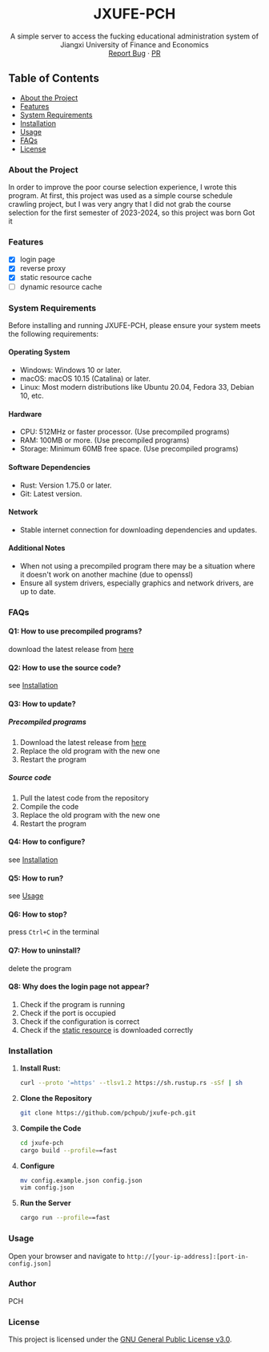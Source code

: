 <h1 align="center">JXUFE-PCH</h1>
<p align="center">
  A simple server to access the fucking educational administration system of Jiangxi University of Finance and Economics
  <br />
  <a href="https://github.com/pchpub/jxufe-pch/issues">Report Bug</a>
  ·
  <a href="https://github.com/pchpub/jxufe-pch/pulls">PR</a>
</p>

## Table of Contents

- [About the Project](#about-the-project)
- [Features](#features)
- [System Requirements](#system-requirements)
- [Installation](#installation)
- [Usage](#usage)
- [FAQs](#faqs)
- [License](#license)

### About the Project

In order to improve the poor course selection experience, I wrote this program.
At first, this project was used as a simple course schedule crawling project,
but I was very angry that I did not grab the course selection for the first semester of 2023-2024,
so this project was born Got it

### Features

- [x] login page
- [x] reverse proxy
- [x] static resource cache
- [ ] dynamic resource cache

### System Requirements

Before installing and running JXUFE-PCH, please ensure your system meets the following requirements:

#### Operating System

- Windows: Windows 10 or later.
- macOS: macOS 10.15 (Catalina) or later.
- Linux: Most modern distributions like Ubuntu 20.04, Fedora 33, Debian 10, etc.

#### Hardware

- CPU: 512MHz or faster processor. (Use precompiled programs)
- RAM: 100MB or more. (Use precompiled programs)
- Storage: Minimum 60MB free space. (Use precompiled programs)

#### Software Dependencies

- Rust: Version 1.75.0 or later.
- Git: Latest version.

#### Network

- Stable internet connection for downloading dependencies and updates.

#### Additional Notes

- When not using a precompiled program there may be a situation where it doesn't work on another machine (due to openssl)
- Ensure all system drivers, especially graphics and network drivers, are up to date.

### FAQs

#### Q1: How to use precompiled programs?

download the latest release from [here](https://github.com/pchpub/jxufe-pch/releases/tag/alpha-releases)

#### Q2: How to use the source code?

see [Installation](#installation)

#### Q3: How to update?

##### Precompiled programs

1. Download the latest release from [here](https://github.com/pchpub/jxufe-pch/releases/tag/alpha-releases)
2. Replace the old program with the new one
3. Restart the program

##### Source code

1. Pull the latest code from the repository
2. Compile the code
3. Replace the old program with the new one
4. Restart the program

#### Q4: How to configure?

see [Installation](#installation)

#### Q5: How to run?

see [Usage](#usage)

#### Q6: How to stop?

press `Ctrl+C` in the terminal

#### Q7: How to uninstall?

delete the program

#### Q8: Why does the login page not appear?

1. Check if the program is running
2. Check if the port is occupied
3. Check if the configuration is correct
4. Check if the [static resource](https://github.com/pchpub/jxufe-pch/tree/master/static) is downloaded correctly

### Installation

1. **Install Rust:**

   ```sh
   curl --proto '=https' --tlsv1.2 https://sh.rustup.rs -sSf | sh
   ```

2. **Clone the Repository**

   ```sh
   git clone https://github.com/pchpub/jxufe-pch.git
   ```

3. **Compile the Code**

   ```sh
   cd jxufe-pch
   cargo build --profile==fast
   ```

4. **Configure**

   ```sh
   mv config.example.json config.json
   vim config.json
   ```

5. **Run the Server**

   ```sh
   cargo run --profile==fast
   ```

### Usage

   Open your browser and navigate to `http://[your-ip-address]:[port-in-config.json]`

### Author

   PCH

### License

   This project is licensed under the [GNU General Public License v3.0](./LICENSE).
